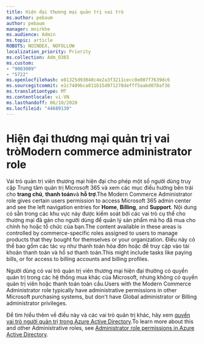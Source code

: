 ```yaml
---
title: Hiện đại thương mại quản trị vai trò
ms.author: pebaum
author: pebaum
manager: mnirkhe
ms.audience: Admin
ms.topic: article
ROBOTS: NOINDEX, NOFOLLOW
localization_priority: Priority
ms.collection: Adm_O365
ms.custom:
- "9003009"
- "5722"
ms.openlocfilehash: e81325d93040c4e2a3f3211cecc0e007f7639dc6
ms.sourcegitcommit: e1c7489bca811b15d071278defff5aabd078af36
ms.translationtype: MT
ms.contentlocale: vi-VN
ms.lasthandoff: 06/10/2020
ms.locfileid: "44689130"
---
```

# <a name="modern-commerce-administrator-role"></a><span data-ttu-id="0449c-102">Hiện đại thương mại quản trị vai trò</span><span class="sxs-lookup"><span data-stu-id="0449c-102">Modern commerce administrator role</span></span>

<span data-ttu-id="0449c-103">Vai trò quản trị viên thương mại hiện đại cho phép một số người dùng truy cập Trung tâm quản trị Microsoft 365 và xem các mục điều hướng bên trái cho **trang chủ**, **thanh toán**và **hỗ trợ**.</span><span class="sxs-lookup"><span data-stu-id="0449c-103">The Modern Commerce Administrator role gives certain users permission to access Microsoft 365 admin center and see the left navigation entries for **Home**, **Billing**, and **Support**.</span></span> <span data-ttu-id="0449c-104">Nội dung có sẵn trong các khu vực này được kiểm soát bởi các vai trò cụ thể cho thương mại đã gán cho người dùng để quản lý sản phẩm mà họ đã mua cho chính họ hoặc tổ chức của bạn.</span><span class="sxs-lookup"><span data-stu-id="0449c-104">The content available in these areas is controlled by commerce-specific roles assigned to users to manage products that they bought for themselves or your organization.</span></span> <span data-ttu-id="0449c-105">Điều này có thể bao gồm các tác vụ như thanh toán hóa đơn hoặc để truy cập vào tài khoản thanh toán và hồ sơ thanh toán.</span><span class="sxs-lookup"><span data-stu-id="0449c-105">This might include tasks like paying bills, or for access to billing accounts and billing profiles.</span></span>

<span data-ttu-id="0449c-106">Người dùng có vai trò quản trị viên thương mại hiện đại thường có quyền quản trị trong các hệ thống mua khác của Microsoft, nhưng không có quyền quản trị viên hoặc thanh toán toàn cầu.</span><span class="sxs-lookup"><span data-stu-id="0449c-106">Users with the Modern Commerce Administrator role typically have administrative permissions in other Microsoft purchasing systems, but don't have Global administrator or Billing administrator privileges.</span></span>

<span data-ttu-id="0449c-107">Để tìm hiểu thêm về điều này và các vai trò quản trị khác, hãy xem [quyền vai trò người quản trị trong Azure Active Directory](https://docs.microsoft.com/azure/active-directory/users-groups-roles/directory-assign-admin-roles#modern-commerce-administrator).</span><span class="sxs-lookup"><span data-stu-id="0449c-107">To learn more about this and other Administrative roles, see [Administrator role permissions in Azure Active Directory](https://docs.microsoft.com/azure/active-directory/users-groups-roles/directory-assign-admin-roles#modern-commerce-administrator).</span></span>